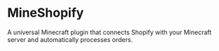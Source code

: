 # MineShopify
A universal Minecraft plugin that connects Shopify with your Minecraft server and automatically processes orders.
